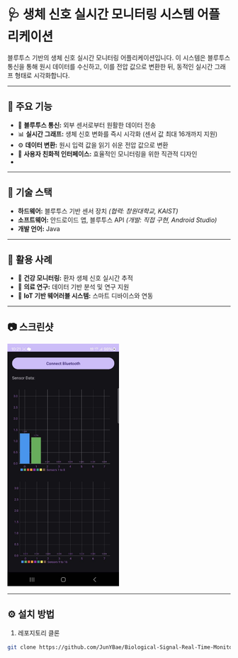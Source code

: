 # 🩺 생체 신호 실시간 모니터링 시스템 어플리케이션  
블루투스 기반의 생체 신호 실시간 모니터링 어플리케이션입니다. 이 시스템은 블루투스 통신을 통해 원시 데이터를 수신하고, 이를 전압 값으로 변환한 뒤, 동적인 실시간 그래프 형태로 시각화합니다.

---

## 🚀 주요 기능  
- 📡 **블루투스 통신:** 외부 센서로부터 원활한 데이터 전송
- 📊 **실시간 그래프:** 생체 신호 변화를 즉시 시각화 (센서 값 최대 16개까지 지원)
- ⚙️ **데이터 변환:** 원시 입력 값을 읽기 쉬운 전압 값으로 변환  
- 📱 **사용자 친화적 인터페이스:** 효율적인 모니터링을 위한 직관적 디자인  
- 
---

## 🔧 기술 스택  
- **하드웨어:** 블루투스 기반 센서 장치 *(협력: 창원대학교, KAIST)*  
- **소프트웨어:** 안드로이드 앱, 블루투스 API *(개발: 직접 구현, Android Studio)*  
- **개발 언어:** Java  

---

## 🌟 활용 사례  
- 🏥 **건강 모니터링:** 환자 생체 신호 실시간 추적  
- 🔬 **의료 연구:** 데이터 기반 분석 및 연구 지원  
- 📲 **IoT 기반 웨어러블 시스템:** 스마트 디바이스와 연동  

---

## 📷 스크린샷  
<img src="img/real_time_graph.jpg" alt="실시간 그래프" style="width:50%;"> 

---

## ⚙️ 설치 방법  
1. 레포지토리 클론  
```bash
git clone https://github.com/JunYBae/Biological-Signal-Real-Time-Monitoring-System-Application.git
